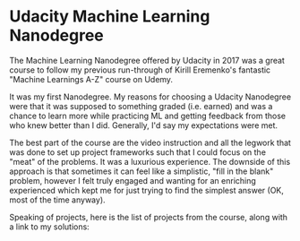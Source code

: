 # Udacity Machine Learning Nanodegree

The Machine Learning Nanodegree offered by Udacity in 2017 was a great course to follow my previous run-through of Kirill Eremenko's fantastic "Machine Learnings A-Z" course on Udemy.

It was my first Nanodegree.  My reasons for choosing a Udacity Nanodegree were that it was supposed to something graded (i.e. earned) and was a chance to learn more while practicing ML and getting feedback from those who knew better than I did.  Generally, I'd say my expectations were met.

The best part of the course are the video instruction and all the legwork that was done to set up project frameworks such that I could focus on the "meat" of the problems.  It was a luxurious experience.  The downside of this approach is that sometimes it can feel like a simplistic, "fill in the blank" problem, however I felt truly engaged and wanting for an enriching experienced which kept me for just trying to find the simplest answer (OK, most of the time anyway).

Speaking of projects, here is the list of projects from the course, along with a link to my solutions:
